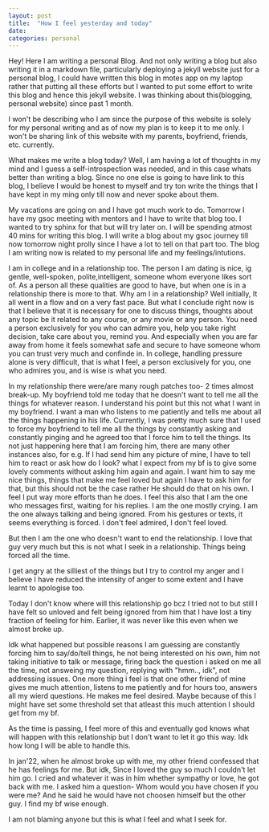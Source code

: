 ```yaml
---
layout: post
title:  "How I feel yesterday and today"
date:   
categories: personal
---
```

Hey! Here I am writing a personal Blog. And not only writing a blog but also writing it in a markdown file, particularly deploying a jekyll website just for a personal blog, I could have written this blog in motes app on my laptop rather that putting all these efforts but I wanted to put some effort to write this blog and hence this jekyll website. I was thinking about this(blogging, personal website) since past 1 month. 

I won't be describing who I am since the purpose of this website is solely for my personal writing and as of now my plan is to keep it to me only. I won't be sharing link of this website with my parents, boyfriend, friends, etc. currently.

What makes me write a blog today? Well, I am having a lot of thoughts in my mind and I guess a self-introspection was needed, and in this case whats better than writing a blog. Since no one else is going to have link to this blog, I believe I would be honest to myself and try ton write the things that I have kept in my ming only till now and never spoke about them.

My vacations are going on and I have got much work to do. Tomorrow I have my gsoc meeting with mentors and I have to write that blog too. I wanted to try sphinx for that but will try later on. I will be spending atmost 40 mins for writing this blog. I will write a blog about my gsoc journey till now tomorrow night prolly since I have a lot to tell on that part too. The blog I am writing now is related to my personal life and my feelings/intutions.

I am in college and in a relationship too. The person I am dating is nice, ig gentle, well-spoken, polite,intelligent, someone whom everyone likes sort of. As a person all these qualities are good to have, but when one is in a relationship there is more to that. Why am I in a relationship? Well initially, It all went in a flow and on a very fast pace. But what I conclude right now is that I believe that it is necessary for one to discuss things, thoughts about any topic be it related to any course, or any movie or any person. You need a person exclusively for you who can admire you, help you take right decision, take care about you, remind you. And especially when you are far away from home it feels somewhat safe and secure to have someone whom you can trust very much and confinde in. In college, handling pressure alone is very difficult, that is what I feel, a person exclusively for you, one who admires you, and is wise is what you need. 

In my relationship there were/are many rough patches too- 2 times almost break-up.
My boyfriend told me today that he doesn't want to tell me all the things for whatever reason. I understand his point but this not what I want in my boyfriend. I want a man who listens to me patiently and tells me about all the things happening in his life. Currently, I was pretty much sure that I used to force my boyfriend to tell me all the things by constantly asking and constantly pinging and he agreed too that I force him to tell the things. Its not just happening here that I am forcing him, there are many other instances also, for e.g. If I had send him any picture of mine, I have to tell him to react or ask how do I look? what I expect from my bf is to give some lovely comments without asking him again and again. I want him to say me nice things, things that make me feel loved but again I have to ask him for that, but this should not be the case rather He should do that on his own. I feel I put way more efforts than he does. I feel this also that I am the one who messages first, waiting for his replies. I am the one mostly crying. I am the one always talking and being ignored. From his gestures or texts, it seems everything is forced. I don't feel admired, I don't feel loved. 

But then I am the one who doesn't want to end the relationship. I love that guy very much but this is not what I seek in a relationship. Things being forced all the time.

I get angry at the silliest of the things but I try to control my anger and I believe I have reduced the intensity of anger to some extent and I have learnt to apologise too.

Today I don't know where will this relationship go bcz I tried not to but still I have felt so unloved and felt being ignored from him that I have lost a tiny fraction of feeling for him. Earlier, it was never like this even when we almost broke up.

Idk what happened but possible reasons I am guessing are constantly forcing him to say/do/tell things, he not being interested on his own, him not taking initiative to talk or message, firing back the question i asked on me all the time, not answeing my question, replying with "hmm.., idk", not addressing issues. One more thing i feel is that one other friend of mine gives me much attention, listens to me patiently and for hours too, answers all my wierd questions. He makes me feel desired. Maybe because of this I might have set some threshold set that atleast this much attention I should get from my bf. 

As the time is passing, I feel more of this and eventually god knows what will happen with this relationship but I don't want to let it go this way. Idk how long I will be able to handle this. 

In jan'22, when he almost broke up with me, my other friend confessed that he has feelings for me. But idk, Since I loved the guy so much I couldn't let him go. I cried and whatever it was in him whether sympathy or love, he got back with me. I asked him a question- Whom would you have chosen if you were me? And he said he would have not choosen himself but the other guy. I find my bf wise enough. 


I am not blaming anyone but this is what I feel and what I seek for.

